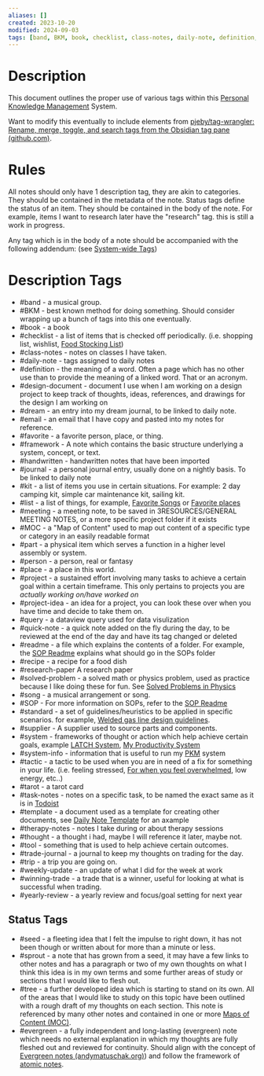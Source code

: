 ```yaml
---
aliases: []
created: 2023-10-20
modified: 2024-09-03
tags: [band, BKM, book, checklist, class-notes, daily-note, definition, design-document, dream, email, evergreen, favorite, framework, handwritten, journal, kit, list, meeting, MOC, part, person, place, project, project-idea, query, quick-note, readme, recipe, research-paper, seed, solved-problem, song, SOP, sprout, standard, supplier, system, system-info, tactic, tarot, task-notes, template, therapy-notes, thought, tool, trade-journal, tree, trip, weekly-update, winning-trade, yearly-review]
---
```


# Description

This document outlines the proper use of various tags within this [Personal Knowledge Management](../../2AREAS/PERSONAL%20KNOWLEDGE%20MANAGEMENT/Personal%20Knowledge%20Management.md) System.

Want to modify this eventually to include elements from [pjeby/tag-wrangler: Rename, merge, toggle, and search tags from the Obsidian tag pane (github.com)](https://github.com/pjeby/tag-wrangler).

# Rules

All notes should only have 1 description tag, they are akin to categories. They should be contained in the metadata of the note. Status tags define the status of an item. They should be contained in the body of the note. For example, items I want to research later have the "research" tag. this is still a work in progress. 

Any tag which is in the body of a note should be accompanied with the following addendum: (see [System-wide Tags](System-wide%20Tags.md))

# Description Tags

- #band - a musical group. 
- #BKM - best known method for doing something. Should consider wrapping up a bunch of tags into this one eventually.
- #book - a book
- #checklist - a list of items that is checked off periodically. (i.e. shopping list, wishlist, [Food Stocking List](../../../3RESOURCES/COOKING/Food%20Stocking%20List.md))
- #class-notes - notes on classes I have taken.
- #daily-note - tags assigned to daily notes
- #definition - the meaning of a word. Often a page which has no other use than to provide the meaning of a linked word. That or an acronym.
- #design-document - document I use when I am working on a design project to keep track of thoughts, ideas, references, and drawings for the design I am working on
- #dream - an entry into my dream journal, to be linked to daily note. 
- #email - an email that I have copy and pasted into my notes for reference.
- #favorite - a favorite person, place, or thing. 
- #framework - A note which contains the basic structure underlying a system, concept, or text.
- #handwritten - handwritten notes that have been imported
- #journal - a personal journal entry, usually done on a nightly basis. To be linked to daily note
- #kit - a list of items you use in certain situations. For example: 2 day camping kit, simple car maintenance kit, sailing kit. 
- #list - a list of things, for example, [Favorite Songs](../../2AREAS/MUSIC/Favorite%20Songs.md) or [Favorite places](../../../3RESOURCES/FAVORITES/Favorite%20places.md)
- #meeting - a meeting note, to be saved in 3RESOURCES/GENERAL MEETING NOTES, or a more specific project folder if it exists
- #MOC - a "Map of Content" used to map out content of a specific type or category in an easily readable format
- #part - a physical item which serves a function in a higher level assembly or system.
- #person - a person, real or fantasy
- #place - a place in this world. 
- #project - a sustained effort involving many tasks to achieve a certain goal within a certain timeframe. This only pertains to projects you are *actually working on/have worked on*
- #project-idea - an idea for a project, you can look these over when you have time and decide to take them on. 
- #query - a dataview query used for data visulization
- #quick-note - a quick note added on the fly during the day, to be reviewed at the end of the day and have its tag changed or deleted
- #readme - a file which explains the contents of a folder. For example, the [SOP Readme](../../../3RESOURCES/SOPs/SOP%20Readme.md) explains what should go in the SOPs folder
- #recipe - a recipe for a food dish
- #research-paper A research paper
- #solved-problem - a solved math or physics problem, used as practice because I like doing these for fun. See [Solved Problems in Physics](../SOLVED%20PROBLEMS%20IN%20PHYSICS/Solved%20Problems%20in%20Physics.md)
- #song - a musical arrangement or song.
- #SOP - For more information on SOPs, refer to the [SOP Readme](../../../3RESOURCES/SOPs/SOP%20Readme.md)
- #standard - a set of guidelines/heuristics to be applied in specific scenarios. for example, [Welded gas line design guidelines](Welded%20gas%20line%20design%20guidelines.md). 
- #supplier - A supplier used to source parts and components.
- #system - frameworks of thought or action which help achieve certain goals, example [LATCH System](../../../2AREAS/ORGANIZATION/LATCH%20System.md), [My Productivity System](../../2AREAS/PRODUCTIVITY/My%20Productivity%20System.md)
- #system-info - information that is useful to run my [PKM](../../../5INBOX/New/PKM.md) system
- #tactic - a tactic to be used when you are in need of a fix for something in your life. (i.e. feeling stressed, [For when you feel overwhelmed](../../../3RESOURCES/TACTICS/For%20when%20you%20feel%20overwhelmed.md), low energy, etc..)
- #tarot - a tarot card
- #task-notes - notes on a specific task, to be named the exact same as it is in [Todoist](Todoist)
- #template - a document used as a template for creating other documents, see [Daily Note Template](../../../3RESOURCES/TEMPLATES/Daily%20Note%20Template.md) for an axample
- #therapy-notes - notes I take during or about therapy sessions
- #thought - a thought i had, maybe I will reference it later, maybe not. 
- #tool - something that is used to help achieve certain outcomes. 
- #trade-journal - a journal to keep my thoughts on trading for the day. 
- #trip - a trip you are going on.
- #weekly-update - an update of what I did for the week at work
- #winning-trade - a trade that is a winner, useful for looking at what is successful when trading.
- #yearly-review - a yearly review and focus/goal setting for next year

## Status Tags

- #seed - a fleeting idea that I felt the impulse to right down, it has not been though or written about for more than a minute or less. 
- #sprout - a note that has grown from a seed, it may have a few links to other notes and has a paragraph or two of my own thoughts on what I think this idea is in my own terms and some further areas of study or sections that I would like to flesh out. 
- #tree - a further developed idea which is starting to stand on its own. All of the areas that I would like to study on this topic have been outlined with a rough draft of my thoughts on each section. This note is referenced by many other notes and contained in one or more [Maps of Content (MOC)](../DEFINITIONS/Maps%20of%20Content%20(MOC).md). 
- #evergreen - a fully independent and long-lasting (evergreen) note which needs no external explanation in which my thoughts are fully fleshed out and reviewed for continuity. Should align with the concept of [Evergreen notes (andymatuschak.org)](andymatuschak.org)) and follow the framework of [atomic notes](https://notes.andymatuschak.org/Evergreen_notes_should_be_atomic).
